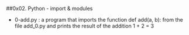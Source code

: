 ##0x02. Python - import & modules

* 0-add.py :  a program that imports the function def add(a, b): from the file add_0.py and prints the result of the addition 1 + 2 = 3
